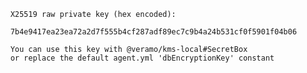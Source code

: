         X25519 raw private key (hex encoded):

        7b4e9417ea23ea72a2d7f555b4cf287adf89ec7c9b4a24b531cf0f5901f04b06

        You can use this key with @veramo/kms-local#SecretBox
        or replace the default agent.yml 'dbEncryptionKey' constant
